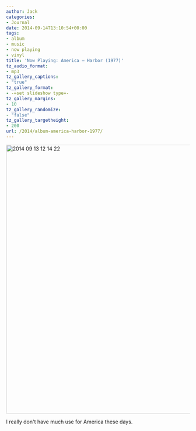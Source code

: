 ```yaml
---
author: Jack
categories:
- Journal
date: 2014-09-14T13:10:54+00:00
tags:
- album
- music
- now playing
- vinyl
title: 'Now Playing: America – Harbor (1977)'
tz_audio_format:
- mp3
tz_gallery_captions:
- "true"
tz_gallery_format:
- -=set slideshow type=-
tz_gallery_margins:
- 10
tz_gallery_randomize:
- "false"
tz_gallery_targetheight:
- 200
url: /2014/album-america-harbor-1977/
---
```


<img title="2014-09-13 12.14.22.jpg" src="/wp-content/uploads/2014/09/2014-09-13-12.14.22.jpg" alt="2014 09 13 12 14 22" width="800" height="734" border="0" />

I really don't have much use for America these days.
